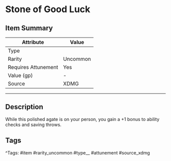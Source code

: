 # Stone of Good Luck

## Item Summary

| Attribute            | Value                        |
|----------------------|------------------------------|
| Type                 |   |
| Rarity               | Uncommon             |
| Requires Attunement  | Yes                |
| Value (gp)           | -    |
| Source               | XDMG |

---

## Description

While this polished agate is on your person, you gain a +1 bonus to ability checks and saving throws.

## Tags

^Tags: #item #rarity_uncommon #type__ #attunement #source_xdmg